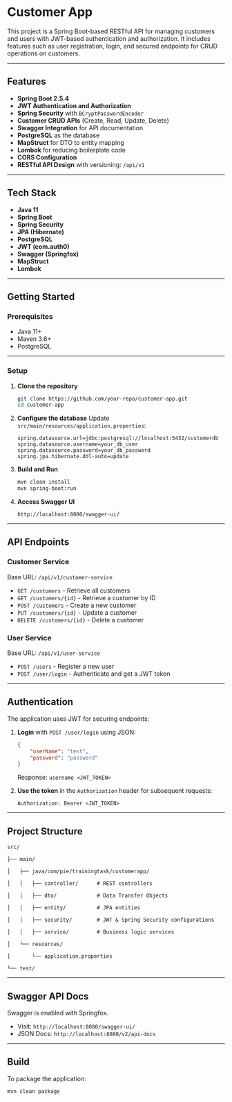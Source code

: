 # Customer App

This project is a Spring Boot-based RESTful API for managing customers and users with JWT-based authentication and authorization. It includes features such as user registration, login, and secured endpoints for CRUD operations on customers.

---

## **Features**

- **Spring Boot 2.5.4**
- **JWT Authentication and Authorization**
- **Spring Security** with `BCryptPasswordEncoder`
- **Customer CRUD APIs** (Create, Read, Update, Delete)
- **Swagger Integration** for API documentation
- **PostgreSQL** as the database
- **MapStruct** for DTO to entity mapping
- **Lombok** for reducing boilerplate code
- **CORS Configuration**
- **RESTful API Design** with versioning: `/api/v1`

---

## **Tech Stack**

- **Java 11**
- **Spring Boot**
- **Spring Security**
- **JPA (Hibernate)**
- **PostgreSQL**
- **JWT (com.auth0)**
- **Swagger (Springfox)**
- **MapStruct**
- **Lombok**

---

## **Getting Started**

### **Prerequisites**
- Java 11+
- Maven 3.6+
- PostgreSQL

---

### **Setup**

1. **Clone the repository**
   ```bash
   git clone https://github.com/your-repo/customer-app.git
   cd customer-app
   ```

2. **Configure the database**
   Update `src/main/resources/application.properties`:

   ```properties
   spring.datasource.url=jdbc:postgresql://localhost:5432/customerdb
   spring.datasource.username=your_db_user
   spring.datasource.password=your_db_password
   spring.jpa.hibernate.ddl-auto=update
   ```

3. **Build and Run**

   ```bash
   mvn clean install
   mvn spring-boot:run
   ```

4. **Access Swagger UI**

   ```
   http://localhost:8080/swagger-ui/
   ```

---

## **API Endpoints**

### **Customer Service**

Base URL: `/api/v1/customer-service`

* `GET /customers` - Retrieve all customers
* `GET /customers/{id}` - Retrieve a customer by ID
* `POST /customers` - Create a new customer
* `PUT /customers/{id}` - Update a customer
* `DELETE /customers/{id}` - Delete a customer

### **User Service**

Base URL: `/api/v1/user-service`

* `POST /users` - Register a new user
* `POST /user/login` - Authenticate and get a JWT token

---

## **Authentication**

The application uses JWT for securing endpoints:

1. **Login** with `POST /user/login` using JSON:

   ```json
   {
       "userName": "test",
       "password": "password"
   }
   ```

   Response: `username <JWT_TOKEN>`

2. **Use the token** in the `Authorization` header for subsequent requests:

   ```
   Authorization: Bearer <JWT_TOKEN>
   ```

---

## **Project Structure**

```
src/

├── main/

│   ├── java/com/pie/trainingtask/customerapp/

│   │   ├── controller/      # REST controllers

│   │   ├── dto/             # Data Transfer Objects

│   │   ├── entity/          # JPA entities

│   │   ├── security/        # JWT & Spring Security configurations

│   │   ├── service/         # Business logic services

│   └── resources/

│       └── application.properties

└── test/
```

---

## **Swagger API Docs**

Swagger is enabled with Springfox.

* Visit: `http://localhost:8080/swagger-ui/`
* JSON Docs: `http://localhost:8080/v2/api-docs`

---

## **Build**

To package the application:

```bash
mvn clean package
```
